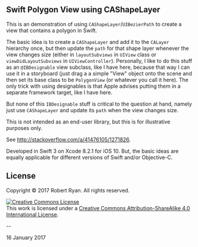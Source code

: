 ## Swift Polygon View using CAShapeLayer

This is an demonstration of using `CAShapeLayer`/`UIBezierPath` to create a view that contains a polygon in Swift.

The basic idea is to create a `CAShapeLayer` and add it to the `CALayer` hierarchy once, but then update the `path` for that shape layer whenever the view changes size (either in `layoutSubviews` in `UIView` class or `viewDidLayoutSubviews` in `UIViewController`). Personally, I like to do this stuff as an `@IBDesignable` view subclass, like I have here, because that way I can use it in a storyboard (just drag a a simple "View" object onto the scene and then set its base class to be `PolygonView` (or whatever you call it here). The only trick with using designables is that Apple advises putting them in a separate framework target, like I have here.

But none of this `IBDesignable` stuff is critical to the question at hand, namely just use `CAShapeLayer` and update its `path` when the view changes size.

This is not intended as an end-user library, but this is for illustrative purposes only.

See http://stackoverflow.com/a/41476105/1271826.

Developed in Swift 3 on Xcode 8.2.1 for iOS 10. But, the basic ideas are equally applicable for different versions of Swift and/or Objective-C. 

## License

Copyright &copy; 2017 Robert Ryan. All rights reserved.

<a rel="license" href="http://creativecommons.org/licenses/by-sa/4.0/"><img alt="Creative Commons License" style="border-width:0" src="http://i.creativecommons.org/l/by-sa/4.0/88x31.png" /></a><br />This work is licensed under a <a rel="license" href="http://creativecommons.org/licenses/by-sa/4.0/">Creative Commons Attribution-ShareAlike 4.0 International License</a>.

--

16 January 2017
